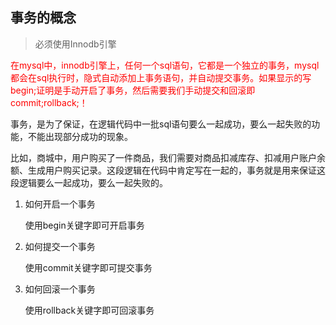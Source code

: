 ## 事务的概念

> 必须使用Innodb引擎

<font color="red">在mysql中，innodb引擎上，任何一个sql语句，它都是一个独立的事务，mysql都会在sql执行时，隐式自动添加上事务语句，并自动提交事务。如果显示的写begin;证明是手动开启了事务，然后需要我们手动提交和回滚即commit;rollback;！</font>



事务，是为了保证，在逻辑代码中一批sql语句要么一起成功，要么一起失败的功能，不能出现部分成功的现象。



比如，商城中，用户购买了一件商品，我们需要对商品扣减库存、扣减用户账户余额、生成用户购买记录。这段逻辑在代码中肯定写在一起的，事务就是用来保证这段逻辑要么一起成功，要么一起失败的。



1. 如何开启一个事务

   使用begin关键字即可开启事务

2. 如何提交一个事务

   使用commit关键字即可提交事务

3. 如何回滚一个事务

   使用rollback关键字即可回滚事务



